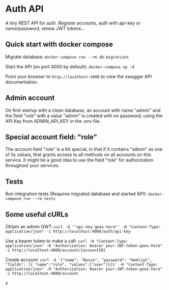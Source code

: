# Auth API

A tiny REST API for auth. Register accounts, auth with api-key or name/password, renew JWT tokens...

## Quick start with docker compose

Migrate database: `docker-compose run --rm db-migrations`

Start the API (on port 4000 by default): `docker-compose up -d`

Point your browser to `http://localhost:4000` to view the swagger API documentation.

## Admin account

On first startup with a clean database, an account with name "admin" and the field "role" with a value "admin" is created with no password, using the API Key from ADMIN_API_KEY in the .env file.

## Special account field: "role"

The account field "role" is a bit special, in that if it contains "admin" as one of its values, that grants access to all methods on all accounts on this service. It might be a good idea to use the field "role" for authorization throughout your services.

## Tests

Run integration tests (Requires migrated database and started API): `docker-compose run --rm tests`

## Some useful cURLs

Obtain an admin GWT: `curl -d '"api-key-goes-here"' -H "Content-Type: application/json" -i http://localhost:4000/auth/api-key`

Use a bearer token to make a call: `curl -H "Content-Type: application/json" -H "Authorization: bearer your-JWT-token-goes-here" -i http://localhost:4000/account/{accountID}`

Create account: `curl -d '{"name": "Bosse", "password": "Hemligt", "fields": [{ "name":"role", "values":["user"]}]}' -H "Content-Type: application/json" -H "Authorization: bearer your-JWT-token-goes-here" -i http://localhost:4000/account`

x
